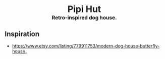 <!-- 2023-08-07 -->

<h1 align="center">
  Pipi Hut
  <br>
  <sup><sub><sup>Retro-inspired dog house.<sup></sub>
</h1>

## Inspiration

- https://www.etsy.com/listing/779911753/modern-dog-house-butterfly-house_
